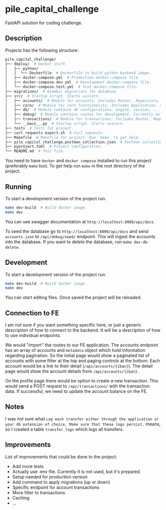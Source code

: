 # pile_capital_challenge

FastAPI solution for coding challenge.

## Description

Projects has the following structure:

```bash
pile_capital_challenge/
├── deploy/  # Docker stuff.
│   ├── python/
│   │  └── Dockerfile  # Dockerfile to build python backend image.
│   ├── docker-compose.yml  # Production docker-compose file.
│   ├── docker-compose.dev.yml  # Development docker-compose file.
│   └── docker-compose.test.yml  # Test docker-compose file.
├── migrations/  # Alembic migrations for database.
├── src/  # Startup script. Starts uvicorn.
│   ├── accounts/  # Module for accounts. Includes Router, Repository, Models and Schema.
│   ├── core/  # Module for core functionality. Includes Application, Settings, BaseSchema, BaseModel, Middleware, ...
│   ├── db/  # Module contains db configurations, engine, session, ...
│   ├── debug/  # Module contains routes for development. Currently only /seed.
│   ├── transactions/  # Module for transactions. Includes Router, Repository, Models and Schema.
│   └── __main__.py  # Startup script. Starts uvicorn.
├── tests  # Tests for project.
├── curl requests export.sh  # Curl requests.
├── Makefile  # Makefile for project. Run `make` to get help.
├── pile_capital_challenge.postman_collection.json  # Postman collection.
├── pyproject.toml  # Project configuration.
└── README.md  # This file.
```

You need to have `docker` and `docker compose` installed to run this project
(preferably `make` too). To get help run `make` in the root directory of the project.

## Running

To start a development version of the project run:

```bash
make dev-build  # Build docker image.
make dev
```

You can see swagger documentation at `http://localhost:8000/api/docs`.

To seed the database go to `http://localhost:8000/api/docs` and send `accounts.json`
to `/api/debug/seed/` endpoint. This will ingest the accounts into the database. If you
want to delete the database, run `make dev-db-delete`.

## Development

To start a development version of the project run:

```bash
make dev-build  # Build docker image.
make dev
```

You can start editing files. Once saved the project will be reloaded.

## Connection to FE

I am not sure if you want something specific here, or just a generic description of how
to connect to the backend. It will be a description of how to use individual endpoints.

We would "import" the routes to our FE application. The accounts endpoint has an array
of accounts and `metadata` object which hold information regarding pagination. So the
initial page would show a paginated list of accounts with some filter at the top and
paging controls at the bottom. Each account would be a link to their
detail (`/api/accounts/{iban}`). The detail page would show the account details
from `/api/accounts/{iban}`.

On the profile page there would be option to create a new transaction. This would send a
POST request to `/api/transactions/` with the transaction data. If successful, we need
to update the account balance on the FE.

## Notes

I was not sure what `Log each transfer either through the application or your db
extension of choice. Make sure that these logs persist.` means, so I created a table
`transfer_logs` which logs all transfers.

## Improvements

List of improvements that could be done to the project:

- Add more tests
- Actually use .env file. Currently it is not used, but it's prepared.
- Setup needed for production version
- Add command to apply migrations (up or down)
- Specific endpoint for account transactions
- More filter to transactions
- Caching
- ...
